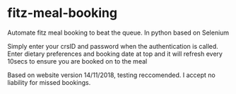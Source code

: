 # fitz-meal-booking
Automate fitz meal booking to beat the queue. In python based on Selenium

Simply enter your crsID and password when the authentication is called. Enter dietary preferences and booking date at top and it will refresh every 10secs to ensure you are booked on to the meal

Based on website version 14/11/2018, testing reccomended. I accept no liability for missed bookings.
